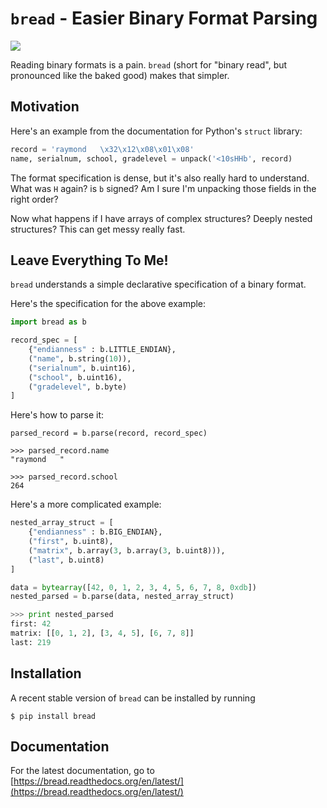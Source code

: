 # `bread` - Easier Binary Format Parsing

![](https://raw.github.com/alexras/bread/web/images/powdered-toast-man.jpg)

Reading binary formats is a pain. `bread` (short for "binary read", but
pronounced like the baked good) makes that simpler.

## Motivation

Here's an example from the documentation for Python's `struct` library:

```python
record = 'raymond   \x32\x12\x08\x01\x08'
name, serialnum, school, gradelevel = unpack('<10sHHb', record)
```

The format specification is dense, but it's also really hard to
understand. What was `H` again? is `b` signed? Am I sure I'm unpacking those
fields in the right order?

Now what happens if I have arrays of complex structures? Deeply nested
structures? This can get messy really fast.

## Leave Everything To Me!

`bread` understands a simple declarative specification of a binary format.

Here's the specification for the above example:

```python
import bread as b

record_spec = [
    {"endianness" : b.LITTLE_ENDIAN},
    ("name", b.string(10)),
    ("serialnum", b.uint16),
    ("school", b.uint16),
    ("gradelevel", b.byte)
]
```

Here's how to parse it:

```
parsed_record = b.parse(record, record_spec)

>>> parsed_record.name
"raymond   "

>>> parsed_record.school
264
```

Here's a more complicated example:

```python
nested_array_struct = [
    {"endianness" : b.BIG_ENDIAN},
    ("first", b.uint8),
    ("matrix", b.array(3, b.array(3, b.uint8))),
    ("last", b.uint8)
]

data = bytearray([42, 0, 1, 2, 3, 4, 5, 6, 7, 8, 0xdb])
nested_parsed = b.parse(data, nested_array_struct)

>>> print nested_parsed
first: 42
matrix: [[0, 1, 2], [3, 4, 5], [6, 7, 8]]
last: 219
```

## Installation

A recent stable version of `bread` can be installed by running

`$ pip install bread`

## Documentation

For the latest documentation, go to [https://bread.readthedocs.org/en/latest/](https://bread.readthedocs.org/en/latest/)
